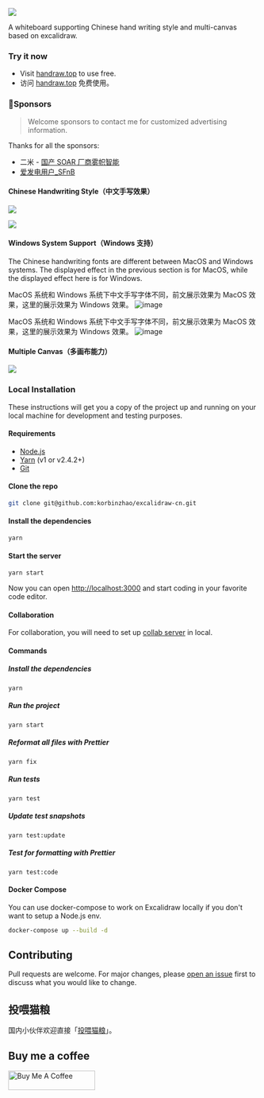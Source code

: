 ![](https://img.alicdn.com/imgextra/i3/O1CN01Fj9ngw1N77fY1yafL_!!6000000001522-2-tps-1639-395.png)

A whiteboard supporting Chinese hand writing style and multi-canvas based on excalidraw.

### Try it now

- Visit [handraw.top](https://handraw.top/) to use free.
- 访问 [handraw.top](https://handraw.top/) 免费使用。

### :purple_heart:Sponsors

> Welcome sponsors to contact me for customized advertising information.

Thanks for all the sponsors:

- 二米 - [国产 SOAR 厂商雾帜智能](https://www.flagify.com/)
- [爱发电用户\_SFnB](https://afdian.net/u/9ad7f8a01aee11ee808d5254001e7c00)

#### Chinese Handwriting Style（中文手写效果）

![](https://img.alicdn.com/imgextra/i3/O1CN01TEf1Xy20EEpyKk91j_!!6000000006817-0-tps-2852-1620.jpg)

![](https://img.alicdn.com/imgextra/i4/O1CN01K0d6K51Iqr8fkojYy_!!6000000000945-0-tps-2876-1640.jpg)

#### Windows System Support（Windows 支持）

The Chinese handwriting fonts are different between MacOS and Windows systems. The displayed effect in the previous section is for MacOS, while the displayed effect here is for Windows.

MacOS 系统和 Windows 系统下中文手写字体不同，前文展示效果为 MacOS 效果，这里的展示效果为 Windows 效果。 ![image](https://github.com/korbinzhao/excalidraw-cn/assets/5051627/cd73fb34-2957-4a58-a533-98abb21162ab)

MacOS 系统和 Windows 系统下中文手写字体不同，前文展示效果为 MacOS 效果，这里的展示效果为 Windows 效果。 ![image](https://github.com/korbinzhao/excalidraw-cn/assets/5051627/cd73fb34-2957-4a58-a533-98abb21162ab)

#### Multiple Canvas（多画布能力）

![](https://img.alicdn.com/imgextra/i2/O1CN01vGnzBy1kFa8ksoEGt_!!6000000004654-0-tps-1272-1020.jpg)

### Local Installation

These instructions will get you a copy of the project up and running on your local machine for development and testing purposes.

#### Requirements

- [Node.js](https://nodejs.org/en/)
- [Yarn](https://yarnpkg.com/getting-started/install) (v1 or v2.4.2+)
- [Git](https://git-scm.com/downloads)

#### Clone the repo

```bash
git clone git@github.com:korbinzhao/excalidraw-cn.git
```

#### Install the dependencies

```bash
yarn
```

#### Start the server

```bash
yarn start
```

Now you can open [http://localhost:3000](http://localhost:3000) and start coding in your favorite code editor.

#### Collaboration

For collaboration, you will need to set up [collab server](https://github.com/excalidraw/excalidraw-room) in local.

#### Commands

##### Install the dependencies

```
yarn
```

##### Run the project

```
yarn start
```

##### Reformat all files with Prettier

```
yarn fix
```

##### Run tests

```
yarn test
```

##### Update test snapshots

```
yarn test:update
```

##### Test for formatting with Prettier

```
yarn test:code
```

#### Docker Compose

You can use docker-compose to work on Excalidraw locally if you don't want to setup a Node.js env.

```sh
docker-compose up --build -d
```

## Contributing

Pull requests are welcome. For major changes, please [open an issue](https://github.com/korbinzhao/excalidraw-cn/issues/new) first to discuss what you would like to change.

## 投喂猫粮

国内小伙伴欢迎直接「<a href="https://afdian.net/a/wantian" target="_blank">投喂猫粮</a>」。

## Buy me a coffee

<a href="https://www.buymeacoffee.com/korbinzhao" target="_blank"><img src="https://cdn.buymeacoffee.com/buttons/default-orange.png" alt="Buy Me A Coffee" height="39" width="175"></a>
